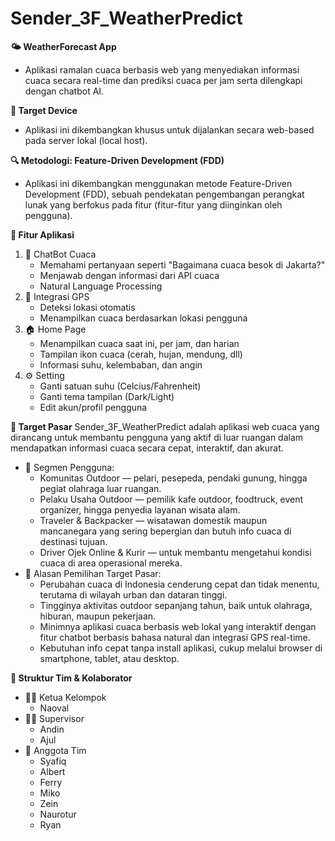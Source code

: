 # Sender_3F_WeatherPredict
**🌤️ WeatherForecast App**
- Aplikasi ramalan cuaca berbasis web yang menyediakan informasi cuaca secara real-time dan prediksi cuaca per jam serta dilengkapi dengan chatbot AI.

**🎯 Target Device**
- Aplikasi ini dikembangkan khusus untuk dijalankan secara web-based pada server lokal (local host).

**🔍 Metodologi: Feature-Driven Development (FDD)**
- Aplikasi ini dikembangkan menggunakan metode Feature-Driven Development (FDD), sebuah pendekatan pengembangan perangkat lunak yang berfokus pada fitur (fitur-fitur yang diinginkan oleh pengguna).

**🌟 Fitur Aplikasi**
1. 🧠 ChatBot Cuaca
    - Memahami pertanyaan seperti "Bagaimana cuaca besok di Jakarta?"
    - Menjawab dengan informasi dari API cuaca
    - Natural Language Processing
2. 📍 Integrasi GPS
    - Deteksi lokasi otomatis
    - Menampilkan cuaca berdasarkan lokasi pengguna
3. 🏠 Home Page
    - Menampilkan cuaca saat ini, per jam, dan harian
    - Tampilan ikon cuaca (cerah, hujan, mendung, dll)
    - Informasi suhu, kelembaban, dan angin
4. ⚙️ Setting
    - Ganti satuan suhu (Celcius/Fahrenheit)
    - Ganti tema tampilan (Dark/Light)
    - Edit akun/profil pengguna

**🎯 Target Pasar**
Sender_3F_WeatherPredict adalah aplikasi web cuaca yang dirancang untuk membantu pengguna yang aktif di luar ruangan dalam mendapatkan informasi cuaca secara cepat, interaktif, dan akurat.
- 📌 Segmen Pengguna:
    - Komunitas Outdoor — pelari, pesepeda, pendaki gunung, hingga pegiat olahraga luar ruangan.
    - Pelaku Usaha Outdoor — pemilik kafe outdoor, foodtruck, event organizer, hingga penyedia layanan wisata alam.
    - Traveler & Backpacker — wisatawan domestik maupun mancanegara yang sering bepergian dan butuh info cuaca di destinasi tujuan.
    - Driver Ojek Online & Kurir — untuk membantu mengetahui kondisi cuaca di area operasional mereka.
- 📌 Alasan Pemilihan Target Pasar:
    - Perubahan cuaca di Indonesia cenderung cepat dan tidak menentu, terutama di wilayah urban dan dataran tinggi.
    - Tingginya aktivitas outdoor sepanjang tahun, baik untuk olahraga, hiburan, maupun pekerjaan.
    - Minimnya aplikasi cuaca berbasis web lokal yang interaktif dengan fitur chatbot berbasis bahasa natural dan integrasi GPS real-time.
    - Kebutuhan info cepat tanpa install aplikasi, cukup melalui browser di smartphone, tablet, atau desktop.


**👥 Struktur Tim & Kolaborator**
- 👨‍💼 Ketua Kelompok
    - Naoval
- 🧑‍🏫 Supervisor
    - Andin
    - Ajul
- 👥 Anggota Tim
    - Syafiq
    - Albert
    - Ferry
    - Miko
    - Zein
    - Naurotur
    - Ryan





